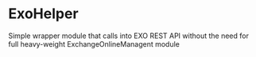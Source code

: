 # ExoHelper
Simple wrapper module that calls into EXO REST API without the need for full heavy-weight ExchangeOnlineManagent module
